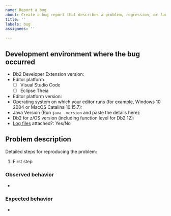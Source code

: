 ```yaml
---
name: Report a bug
about: Create a bug report that describes a problem, regression, or faulty behavior.
title: ''
labels: bug
assignees: ''

---
```


<!-- Search for existing issues to avoid duplication.

Before reporting a bug, make sure that an issue hasn't already been created for it by checking the following page:

https://github.com/IBM/db2forzosdeveloperextension-about/issues

-->

<!-- Describe your environment and the observed bug. -->

## Development environment where the bug occurred

- Db2 Developer Extension version:
- Editor platform
  - [ ] Visual Studio Code
  - [ ] Eclipse Theia
- Editor platform version:
- Operating system on which your editor runs (for example, Windows 10 2004 or MacOS Catalina 10.15.7):
- Java Version (Run `java -version` and paste the details here):
- Db2 for z/OS version (including function level for Db2 12):
- [Log files](https://ibm.github.io/db2forzosdeveloperextension-about/docs/troubleshooting/opening-an-issue-and-providing-logs) attached?: Yes/No

## Problem description

Detailed steps for reproducing the problem:

1. First step

### Observed behavior

-

### Expected behavior

-
